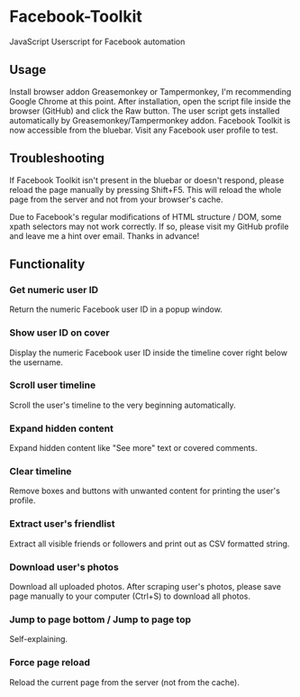 # Facebook-Toolkit
JavaScript Userscript for Facebook automation

## Usage

Install browser addon Greasemonkey or Tampermonkey, I'm recommending Google Chrome at this point. After installation, open the script file inside the browser (GitHub) and click the Raw button. The user script gets installed automatically by Greasemonkey/Tampermonkey addon. Facebook Toolkit is now accessible from the bluebar. Visit any Facebook user profile to test.

## Troubleshooting

If Facebook Toolkit isn't present in the bluebar or doesn't respond, please reload the page manually by pressing Shift+F5. This will reload the whole page from the server and not from your browser's cache.

Due to Facebook's regular modifications of HTML structure / DOM, some xpath selectors may not work correctly. If so, please visit my GitHub profile and leave me a hint over email. Thanks in advance!

## Functionality

### Get numeric user ID
Return the numeric Facebook user ID in a popup window.

### Show user ID on cover
Display the numeric Facebook user ID inside the timeline cover right below the username.

### Scroll user timeline
Scroll the user's timeline to the very beginning automatically.

### Expand hidden content
Expand hidden content like "See more" text or covered comments.

### Clear timeline
Remove boxes and buttons with unwanted content for printing the user's profile.

### Extract user's friendlist
Extract all visible friends or followers and print out as CSV formatted string.

### Download user's photos
Download all uploaded photos. After scraping user's photos, please save page manually to your computer (Ctrl+S) to download all photos.

### Jump to page bottom / Jump to page top
Self-explaining.

### Force page reload
Reload the current page from the server (not from the cache).
